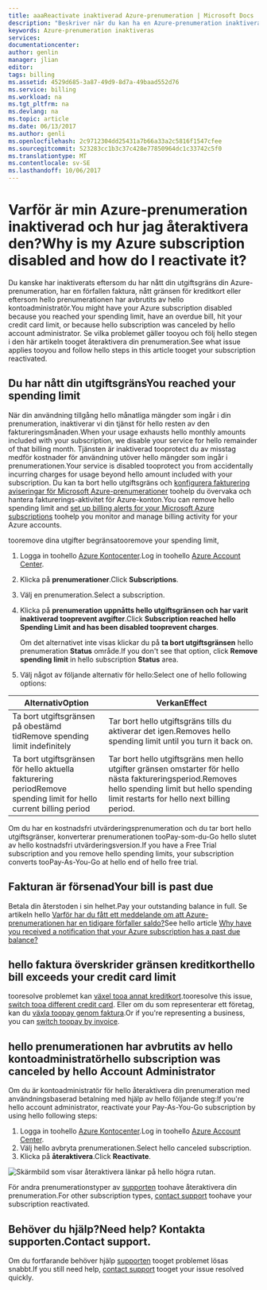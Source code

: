 ```yaml
---
title: aaaReactivate inaktiverad Azure-prenumeration | Microsoft Docs
description: "Beskriver när du kan ha en Azure-prenumeration inaktiveras och hur tooreactivate den."
keywords: Azure-prenumeration inaktiveras
services: 
documentationcenter: 
author: genlin
manager: jlian
editor: 
tags: billing
ms.assetid: 4529d685-3a87-49d9-8d7a-49baad552d76
ms.service: billing
ms.workload: na
ms.tgt_pltfrm: na
ms.devlang: na
ms.topic: article
ms.date: 06/13/2017
ms.author: genli
ms.openlocfilehash: 2c9712304dd25431a7b66a33a2c5816f1547cfee
ms.sourcegitcommit: 523283cc1b3c37c428e77850964dc1c33742c5f0
ms.translationtype: MT
ms.contentlocale: sv-SE
ms.lasthandoff: 10/06/2017
---
```

# <a name="why-is-my-azure-subscription-disabled-and-how-do-i-reactivate-it"></a><span data-ttu-id="6aaf2-104">Varför är min Azure-prenumeration inaktiverad och hur jag återaktivera den?</span><span class="sxs-lookup"><span data-stu-id="6aaf2-104">Why is my Azure subscription disabled and how do I reactivate it?</span></span>
<span data-ttu-id="6aaf2-105">Du kanske har inaktiverats eftersom du har nått din utgiftsgräns din Azure-prenumeration, har en förfallen faktura, nått gränsen för kreditkort eller eftersom hello prenumerationen har avbrutits av hello kontoadministratör.</span><span class="sxs-lookup"><span data-stu-id="6aaf2-105">You might have your Azure subscription disabled because you reached your spending limit, have an overdue bill, hit your credit card limit, or because hello subscription was canceled by hello account administrator.</span></span> <span data-ttu-id="6aaf2-106">Se vilka problemet gäller tooyou och följ hello stegen i den här artikeln tooget återaktivera din prenumeration.</span><span class="sxs-lookup"><span data-stu-id="6aaf2-106">See what issue applies tooyou and follow hello steps in this article tooget your subscription reactivated.</span></span>

## <a name="you-reached-your-spending-limit"></a><span data-ttu-id="6aaf2-107">Du har nått din utgiftsgräns</span><span class="sxs-lookup"><span data-stu-id="6aaf2-107">You reached your spending limit</span></span>
<span data-ttu-id="6aaf2-108">När din användning tillgång hello månatliga mängder som ingår i din prenumeration, inaktiverar vi din tjänst för hello resten av den faktureringsmånaden.</span><span class="sxs-lookup"><span data-stu-id="6aaf2-108">When your usage exhausts hello monthly amounts included with your subscription, we disable your service for hello remainder of that billing month.</span></span> <span data-ttu-id="6aaf2-109">Tjänsten är inaktiverad tooprotect du av misstag medför kostnader för användning utöver hello mängder som ingår i prenumerationen.</span><span class="sxs-lookup"><span data-stu-id="6aaf2-109">Your service is disabled tooprotect you from accidentally incurring charges for usage beyond hello amount included with your subscription.</span></span> <span data-ttu-id="6aaf2-110">Du kan ta bort hello utgiftsgräns och [konfigurera fakturering aviseringar för Microsoft Azure-prenumerationer](billing-set-up-alerts.md) toohelp du övervaka och hantera fakturerings-aktivitet för Azure-konton.</span><span class="sxs-lookup"><span data-stu-id="6aaf2-110">You can remove hello spending limit and [set up billing alerts for your Microsoft Azure subscriptions](billing-set-up-alerts.md) toohelp you monitor and manage billing activity for your Azure accounts.</span></span>

<span data-ttu-id="6aaf2-111">tooremove dina utgifter begränsa</span><span class="sxs-lookup"><span data-stu-id="6aaf2-111">tooremove your spending limit,</span></span>

1. <span data-ttu-id="6aaf2-112">Logga in toohello [Azure Kontocenter](https://account.windowsazure.com/Home/Index).</span><span class="sxs-lookup"><span data-stu-id="6aaf2-112">Log in toohello [Azure Account Center](https://account.windowsazure.com/Home/Index).</span></span>
2. <span data-ttu-id="6aaf2-113">Klicka på **prenumerationer**.</span><span class="sxs-lookup"><span data-stu-id="6aaf2-113">Click **Subscriptions**.</span></span>
3. <span data-ttu-id="6aaf2-114">Välj en prenumeration.</span><span class="sxs-lookup"><span data-stu-id="6aaf2-114">Select a subscription.</span></span>
4. <span data-ttu-id="6aaf2-115">Klicka på **prenumeration uppnåtts hello utgiftsgränsen och har varit inaktiverad tooprevent avgifter**.</span><span class="sxs-lookup"><span data-stu-id="6aaf2-115">Click **Subscription reached hello Spending Limit and has been disabled tooprevent charges**.</span></span>

    <span data-ttu-id="6aaf2-116">Om det alternativet inte visas klickar du på **ta bort utgiftsgränsen** hello prenumeration **Status** område.</span><span class="sxs-lookup"><span data-stu-id="6aaf2-116">If you don't see that option, click **Remove spending limit** in hello subscription **Status** area.</span></span>
5. <span data-ttu-id="6aaf2-117">Välj något av följande alternativ för hello:</span><span class="sxs-lookup"><span data-stu-id="6aaf2-117">Select one of hello following options:</span></span>

| <span data-ttu-id="6aaf2-118">Alternativ</span><span class="sxs-lookup"><span data-stu-id="6aaf2-118">Option</span></span> | <span data-ttu-id="6aaf2-119">Verkan</span><span class="sxs-lookup"><span data-stu-id="6aaf2-119">Effect</span></span> |
| --- | --- |
| <span data-ttu-id="6aaf2-120">Ta bort utgiftsgränsen på obestämd tid</span><span class="sxs-lookup"><span data-stu-id="6aaf2-120">Remove spending limit indefinitely</span></span> |<span data-ttu-id="6aaf2-121">Tar bort hello utgiftsgräns tills du aktiverar det igen.</span><span class="sxs-lookup"><span data-stu-id="6aaf2-121">Removes hello spending limit until you turn it back on.</span></span> |
| <span data-ttu-id="6aaf2-122">Ta bort utgiftsgränsen för hello aktuella fakturering period</span><span class="sxs-lookup"><span data-stu-id="6aaf2-122">Remove spending limit for hello current billing period</span></span> |<span data-ttu-id="6aaf2-123">Tar bort hello utgiftsgräns men hello utgifter gränsen omstarter för hello nästa faktureringsperiod.</span><span class="sxs-lookup"><span data-stu-id="6aaf2-123">Removes hello spending limit but hello spending limit restarts for hello next billing period.</span></span> |

<span data-ttu-id="6aaf2-124">Om du har en kostnadsfri utvärderingsprenumeration och du tar bort hello utgiftsgränser, konverterar prenumerationen tooPay-som-du-Go hello slutet av hello kostnadsfri utvärderingsversion.</span><span class="sxs-lookup"><span data-stu-id="6aaf2-124">If you have a Free Trial subscription and you remove hello spending limits, your subscription converts tooPay-As-You-Go at hello end of hello free trial.</span></span>

## <a name="your-bill-is-past-due"></a><span data-ttu-id="6aaf2-125">Fakturan är försenad</span><span class="sxs-lookup"><span data-stu-id="6aaf2-125">Your bill is past due</span></span>
<span data-ttu-id="6aaf2-126">Betala din återstoden i sin helhet.</span><span class="sxs-lookup"><span data-stu-id="6aaf2-126">Pay your outstanding balance in full.</span></span> <span data-ttu-id="6aaf2-127">Se artikeln hello [Varför har du fått ett meddelande om att Azure-prenumerationen har en tidigare förfaller saldo?](billing-azure-subscription-past-due-balance.md#how-to-resolve-the-issue)</span><span class="sxs-lookup"><span data-stu-id="6aaf2-127">See hello article [Why have you received a notification that your Azure subscription has a past due balance?](billing-azure-subscription-past-due-balance.md#how-to-resolve-the-issue)</span></span>

## <a name="hello-bill-exceeds-your-credit-card-limit"></a><span data-ttu-id="6aaf2-128">hello faktura överskrider gränsen kreditkort</span><span class="sxs-lookup"><span data-stu-id="6aaf2-128">hello bill exceeds your credit card limit</span></span>
<span data-ttu-id="6aaf2-129">tooresolve problemet kan [växel tooa annat kreditkort](billing-how-to-change-credit-card.md).</span><span class="sxs-lookup"><span data-stu-id="6aaf2-129">tooresolve this issue, [switch tooa different credit card](billing-how-to-change-credit-card.md).</span></span> <span data-ttu-id="6aaf2-130">Eller om du som representerar ett företag, kan du [växla toopay genom faktura](https://azure.microsoft.com/pricing/invoicing/).</span><span class="sxs-lookup"><span data-stu-id="6aaf2-130">Or if you're representing a business, you can [switch toopay by invoice](https://azure.microsoft.com/pricing/invoicing/).</span></span>

## <a name="hello-subscription-was-canceled-by-hello-account-administrator"></a><span data-ttu-id="6aaf2-131">hello prenumerationen har avbrutits av hello kontoadministratör</span><span class="sxs-lookup"><span data-stu-id="6aaf2-131">hello subscription was canceled by hello Account Administrator</span></span>
<span data-ttu-id="6aaf2-132">Om du är kontoadministratör för hello återaktivera din prenumeration med användningsbaserad betalning med hjälp av hello följande steg:</span><span class="sxs-lookup"><span data-stu-id="6aaf2-132">If you're hello account administrator, reactivate your Pay-As-You-Go subscription by using hello following steps:</span></span>

1. <span data-ttu-id="6aaf2-133">Logga in toohello [Azure Kontocenter](https://account.windowsazure.com/Home/Index).</span><span class="sxs-lookup"><span data-stu-id="6aaf2-133">Log in toohello [Azure Account Center](https://account.windowsazure.com/Home/Index).</span></span>
2. <span data-ttu-id="6aaf2-134">Välj hello avbryta prenumerationen.</span><span class="sxs-lookup"><span data-stu-id="6aaf2-134">Select hello canceled subscription.</span></span>
3. <span data-ttu-id="6aaf2-135">Klicka på **återaktivera**.</span><span class="sxs-lookup"><span data-stu-id="6aaf2-135">Click **Reactivate**.</span></span>

![Skärmbild som visar återaktivera länkar på hello högra rutan.](./media/billing-how-to-cancel-azure-subscription/reactivate-sub.png)

<span data-ttu-id="6aaf2-137">För andra prenumerationstyper av [supporten](https://portal.azure.com/?#blade/Microsoft_Azure_Support/HelpAndSupportBlade) toohave återaktivera din prenumeration.</span><span class="sxs-lookup"><span data-stu-id="6aaf2-137">For other subscription types, [contact support](https://portal.azure.com/?#blade/Microsoft_Azure_Support/HelpAndSupportBlade) toohave your subscription reactivated.</span></span>

## <a name="need-help-contact-support"></a><span data-ttu-id="6aaf2-138">Behöver du hjälp?</span><span class="sxs-lookup"><span data-stu-id="6aaf2-138">Need help?</span></span> <span data-ttu-id="6aaf2-139">Kontakta supporten.</span><span class="sxs-lookup"><span data-stu-id="6aaf2-139">Contact support.</span></span>
<span data-ttu-id="6aaf2-140">Om du fortfarande behöver hjälp [supporten](https://portal.azure.com/?#blade/Microsoft_Azure_Support/HelpAndSupportBlade) tooget problemet lösas snabbt.</span><span class="sxs-lookup"><span data-stu-id="6aaf2-140">If you still need help, [contact support](https://portal.azure.com/?#blade/Microsoft_Azure_Support/HelpAndSupportBlade) tooget your issue resolved quickly.</span></span>
